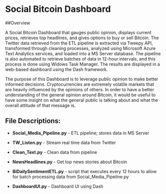 # Social Bitcoin Dashboard

##Overview

A Social Bitcoin Dashboard that gauges public opinion, displays current prices, retrieves top headlines, and gives options to buy or sell Bitcoin. The Twitter data retrieved from the ETL pipeline is extracted via Tweepy API, transformed through cleaning processes, analyzed using Microsoft Azure Text Analytics services, and loaded into a MS Server database. The pipeline is also automated to retrieve batches of data in 12-hour intervals, and this process is done using Widows Task Manager. The results are displayed in a web-based dashboard using the Dash framework. 

The purpose of this Dashboard is to leverage public opinion to make better informed decisions. Cryptocurrencies are extremely volatile markets that are heavily influenced by the opinions of others. In order to have a better understanding of the general opinion around Bitcoin, it would be useful to have some insight on what the general public is talking about and what the overall attitude  of that message is. 


## File Descriptions:  


* **Social_Media_Pipeline.py** - ETL pipeline; stores data in MS Server


* **TW_Listen.py** - Stream real time data from Twitter


* **Clean_Text.py** - Clean data from pipeline


* **NewsHeadlines.py** - Get top news stories about Bitcoin 


* **BiDailySentimentETL.py** - script that executes every 12 hours to allow for batch processing data from Social_Media_Pipeline.py


* **DashboardUI.py** - Dashboard UI using Dash 

